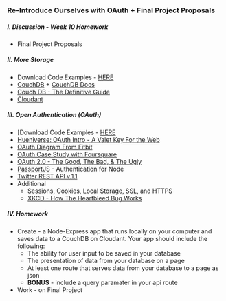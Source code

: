 ### Re-Introduce Ourselves with OAuth + Final Project Proposals

##### I. Discussion - Week 10 Homework
* Final Project Proposals

##### II. More Storage  
* Download Code Examples - [HERE](https://dl.dropboxusercontent.com/u/9648298/CouchDB_Examples.zip)
* [CouchDB](http://couchdb.apache.org/) + [CouchDB Docs](http://docs.couchdb.org/en/1.6.1/contents.html)
* [Couch DB - The Definitive Guide](http://guide.couchdb.org/editions/1/en/index.html)
* [Cloudant](https://cloudant.com)

##### III. Open Authentication (OAuth)  
* [Download Code Examples - [HERE](https://dl.dropboxusercontent.com/u/9648298/Mashups_Auth_Code_Examples.zip)
* [Hueniverse: OAuth Intro - A Valet Key For the Web](http://hueniverse.com/oauth/guide/intro/)
* [OAuth Diagram From Fitbit](https://wiki.fitbit.com/display/API/OAuth+Authentication+in+the+Fitbit+API#OAuthAuthenticationintheFitbitAPI-TheOAuthFlow)
* [OAuth Case Study with Foursquare](http://www.sitepoint.com/oauth-explained-with-foursquar/)
* [OAuth 2.0 - The Good, The Bad, & The Ugly](http://code.tutsplus.com/tutorials/oauth-2-0-the-good-the-bad-the-ugly--net-33216)
* [PassportJS](http://passportjs.org/) - Authentication for Node
* [Twitter REST API v.1.1](https://dev.twitter.com/docs/api/1.1)
* Additional
	* Sessions, Cookies, Local Storage, SSL, and HTTPS
	* [XKCD - How The Heartbleed Bug Works](http://xkcd.com/1354/)

##### IV. Homework
* Create - a  Node-Express app that runs locally on your computer and saves data to a CouchDB on Cloudant. Your app should include the following:
	* The ability for user input to be saved in your database
	* The presentation of data from your database on a page
	* At least one route that serves data from your database to a page as json
	* **BONUS** - include a query paramater in your api route
* Work - on Final Project
